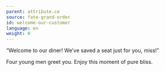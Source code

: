 ```yaml
---
parent: attribute.ce
source: fate-grand-order
id: welcome-our-customer
language: en
weight: 0
---
```


“Welcome to our diner!
We’ve saved a seat just for you, miss!”

Four young men greet you.
Enjoy this moment of pure bliss.
